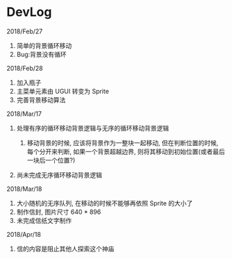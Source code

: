 # DevLog

2018/Feb/27

1. 简单的背景循环移动
1. Bug:背景没有循环

2018/Feb/28

1. 加入瓶子
1. 主菜单元素由 UGUI 转变为 Sprite
1. 完善背景移动算法

2018/Mar/17

1. 处理有序的循环移动背景逻辑与无序的循环移动背景逻辑
    1. 移动背景的时候, 应该将背景作为一整块一起移动, 但在判断位置的时候, 每个分开来判断, 如果一个背景超越边界, 则将其移动到初始位置(或者最后一块后一个位置?)

2. 尚未完成无序循环移动背景逻辑

2018/Mar/18

1. 大小随机的无序队列, 在移动的时候不能够再依照 Sprite 的大小了
2. 制作信封, 图片尺寸 640 * 896
3. 未完成信纸文字制作

2018/Apr/18

1. 信的内容是阻止其他人探索这个神庙